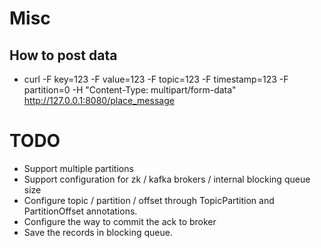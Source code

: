 # Misc
## How to post data
* curl -F key=123 -F value=123 -F topic=123 -F timestamp=123 -F partition=0 -H "Content-Type: multipart/form-data" http://127.0.0.1:8080/place_message

# TODO
* Support multiple partitions
* Support configuration for zk / kafka brokers / internal blocking queue size
* Configure topic / partition / offset through TopicPartition and PartitionOffset annotations.
* Configure the way to commit the ack to broker
* Save the records in blocking queue.
